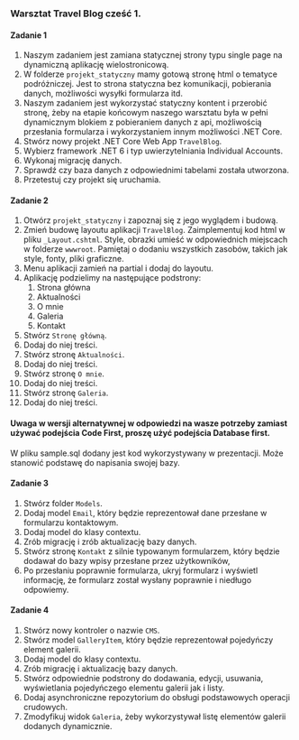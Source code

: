 ### Warsztat Travel Blog cześć 1.

####  Zadanie 1
1. Naszym zadaniem jest zamiana statycznej strony typu single page na dynamiczną aplikację wielostronicową.
1. W folderze `projekt_statyczny` mamy gotową stronę html o tematyce podróżniczej. Jest to strona statyczna bez komunikacji, pobierania danych, możliwości wysyłki formularza itd.
1. Naszym zadaniem jest wykorzystać statyczny kontent i przerobić stronę, żeby na etapie końcowym naszego warsztatu była w pełni dynamicznym blokiem z pobieraniem danych z api, możliwością przesłania formularza i wykorzystaniem innym możliwości .NET Core.
1. Stwórz nowy projekt .NET Core Web App `TravelBlog`.
1. Wybierz framework .NET 6 i typ uwierzytelniania Individual Accounts.
1. Wykonaj migrację danych.
1. Sprawdź czy baza danych z odpowiednimi tabelami została utworzona.
1. Przetestuj czy projekt się uruchamia.

####  Zadanie 2
1. Otwórz `projekt_statyczny` i zapoznaj się z jego wyglądem i budową.
1. Zmień budowę layoutu aplikacji `TravelBlog`. Zaimplementuj kod html w pliku `_Layout.cshtml`. Style, obrazki umieść w odpowiednich miejscach w folderze `wwwroot`. Pamiętaj o dodaniu wszystkich zasobów, takich jak style, fonty, pliki graficzne.
1. Menu aplikacji zamień na partial i dodaj do layoutu.
1. Aplikację podzielimy na następujące podstrony:
	1. Strona główna
	1. Aktualności
	1. O mnie
	1. Galeria 
	1. Kontakt
1. Stwórz `Stronę główną`.
1. Dodaj do niej treści.
1. Stwórz stronę `Aktualności`.
1. Dodaj do niej treści.
1. Stwórz stronę `O mnie`.
1. Dodaj do niej treści.
1. Stwórz stronę `Galeria`.
1. Dodaj do niej treści.

#### Uwaga w wersji alternatywnej w odpowiedzi na wasze potrzeby zamiast używać podejścia Code First, proszę użyć podejścia Database first.
W pliku sample.sql dodany jest kod wykorzystywany w prezentacji. Może stanowić podstawę do napisania swojej bazy.
		
####  Zadanie 3
1. Stwórz folder `Models`.
1. Dodaj model `Email`, który będzie reprezentował dane przesłane w formularzu kontaktowym.
1. Dodaj model do klasy contextu.
1. Zrób migrację i zrób aktualizację bazy danych.
1. Stwórz stronę `Kontakt` z silnie typowanym formularzem, który będzie dodawał do bazy wpisy przesłane przez użytkowników,
1. Po przesłaniu poprawnie formularza, ukryj formularz i wyświetl informację, że formularz został wysłany poprawnie i niedługo odpowiemy.

####  Zadanie 4
1. Stwórz nowy kontroler o nazwie `CMS`.
1. Stwórz model `GalleryItem`, który będzie reprezentował pojedyńczy element galerii.
1. Dodaj model do klasy contextu.
1. Zrób migrację i aktualizację bazy danych.
1. Stwórz odpowiednie podstrony do dodawania, edycji, usuwania, wyświetlania pojedyńczego elementu galerii jak i listy. 
1. Dodaj asynchroniczne repozytorium do obsługi podstawowych operacji crudowych.
1. Zmodyfikuj widok `Galeria`, żeby wykorzystywał listę elementów galerii dodanych dynamicznie.

  		   
